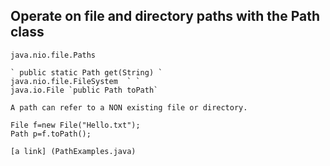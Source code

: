 ## Operate on file and directory paths with the Path class
    java.nio.file.Paths
    
    ` public static Path get(String) `
    java.nio.file.FileSystem  ` `
    java.io.File `public Path toPath`
    
    A path can refer to a NON existing file or directory.
    
    File f=new File("Hello.txt");
    Path p=f.toPath();
    
    [a link] (PathExamples.java)
    
